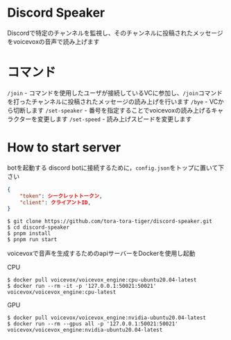 # Discord Speaker
Discordで特定のチャンネルを監視し、そのチャンネルに投稿されたメッセージをvoicevoxの音声で読み上げます

# コマンド
`/join` - コマンドを使用したユーザが接続しているVCに参加し、`/join`コマンドを打ったチャンネルに投稿されたメッセージの読み上げを行います
`/bye` - VCから切断します
`/set-speaker` - 番号を指定することでvoicevoxの読み上げるキャラクターを変更します
`/set-speed` - 読み上げスピードを変更します

# How to start server
botを起動する
discord botに接続するために，`config.json`をトップに置いて下さい
```config.json
{
    "token": シークレットトークン,
    "client": クライアントID,
}
```
```
$ git clone https://github.com/tora-tora-tiger/discord-speaker.git
$ cd discord-speaker
$ pnpm install
$ pnpm run start
```
voicevoxで音声を生成するためのapiサーバーをDockerを使用し起動

CPU
```
$ docker pull voicevox/voicevox_engine:cpu-ubuntu20.04-latest
$ docker run --rm -it -p '127.0.0.1:50021:50021' voicevox/voicevox_engine:cpu-latest
```
GPU
```
$ docker pull voicevox/voicevox_engine:nvidia-ubuntu20.04-latest
$ docker run --rm --gpus all -p '127.0.0.1:50021:50021' voicevox/voicevox_engine:nvidia-ubuntu20.04-latest
```
